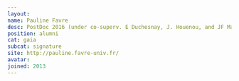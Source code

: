 ```yaml
---
layout:
name: Pauline Favre
desc: PostDoc 2016 (under co-superv. E Duchesnay, J. Houenou, and JF Mangin)
position: alumni
cat: gaia
subcat: signature
site: http://pauline.favre-univ.fr/
avatar:
joined: 2013
---
```

